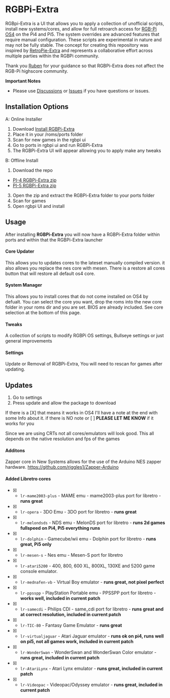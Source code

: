
# RGBPi-Extra

RGBpi-Extra is a UI that allows you to apply a collection of unofficial scripts, install new systems/cores, and allow for full retroarch access for [RGB-Pi OS4](https://www.rgb-pi.com/#os) on the Pi4 and Pi5. The system overrides are advanced features that require manual configuration. These scripts are experimental in nature and may not be fully stable. The concept for creating this repository was inspired by [RetroPie-Extra](https://github.com/Exarkuniv/RetroPie-Extra) and represents a collaborative effort across multiple parties within the RGBPi community. 

Thank you [Ruben](https://github.com/rtomasa) for your guidance so that RGBPi-Extra does not affect the RGB-Pi highscore community.
 
 **Important Notes**
- Please use [Discussions](https://github.com/forkymcforkface/RGBPi-Extra/discussions) or [Issues](https://github.com/forkymcforkface/RGBPi-Extra/issues) if you have questions or issues.

## Installation Options 

A: Online Installer

1. Download [Install RGBPi-Extra](https://github.com/forkymcforkface/RGBPi-Extra/blob/main/Install%20RGBPi-Extra.sh)
2. Place it in your /roms/ports folder
3. Scan for new games in the rgbpi ui
4. Go to ports in rgbpi ui and run RGBPi-Extra
5. The RGBPi-Extra UI will appear allowing you to apply make any tweaks

B: Offline Install

1. Download the repo
 - [PI-4 RGBPi-Extra zip](https://github.com/forkymcforkface/RGBPi-Extra/archive/refs/heads/main.zip)
 - [PI-5 RGBPi-Extra zip](https://github.com/forkymcforkface/RGBPi-Extra/archive/refs/heads/pi-5.zip)
3. Open the zip and extract the RGBPi-Extra folder to your ports folder
4. Scan for games
5. Open rgbpi UI and install

## Usage

After installing **RGBPi-Extra** you will now have a RGBPi-Extra folder within ports and within that the RGBPi-Extra launcher

#### Core Updater
This allows you to updates cores to the lateset manually compiled version. it also allows you replace the nes core with mesen. There is a restore all cores button that will restore all default os4 core. 
#### System Manager
This allows you to install cores that do not come installed on OS4 by defualt. You can select the core you want, drop the roms into the new core folder in your roms dir and you are set. BIOS are already included. See core selection at the bottom of this page.
#### Tweaks
A collection of scripts to modify RGBPi OS settings, Bullseye settings or just general improvements
#### Settings
Update or Removal of RGBPi-Extra, You will need to rescan for games after updating.

## Updates

1. Go to settings
2. Press update and allow the package to download

If there is a [X] that means it works in OS4
I'll have a note at the end with some Info about it. if there is NO note or  [ ] **PLEASE LET ME KNOW** if it works for you 

Since we are using CRTs not all cores/emulators will look good. This all depends on the native resolution and fps of the games

#### Additons
Zapper core in New Systems allows for the use of the Arduino NES zapper hardware.
https://github.com/riggles1/Zapper-Arduino

#### Added Libretro cores

- [X] - `lr-mame2003-plus` - MAME emu - mame2003-plus port for libretro - **runs great**
- [X] - `lr-opera` - 3DO Emu - 3DO port for libretro - **runs great**
- [X] - `lr-melondsds` - NDS emu - MelonDS port for libretro - **runs 2d games fullspeed on Pi4, Pi5 everything runs**
- [X] - `lr-dolphin` - Gamecube/wii emu - Dolphin port for libretro - **runs great, Pi5 only** 
- [X] - `lr-mesen-s` - Nes emu - Mesen-S port for libretro
- [X] - `lr-atari5200` - 400, 800, 600 XL, 800XL, 130XE and 5200 game console emulator.
- [X] - `lr-mednafen-vb` - Virtual Boy emulator - **runs great, not pixel perfect**
- [X] - `lr-ppsspp` - PlayStation Portable emu - PPSSPP port for libretro - **works well, included in current patch**
- [X] - `lr-samecdi` - Philips CDI - same_cdi port for libretro - **runs great and at correct resolution, included in current patch**
- [X] - `lr-TIC-80` - Fantasy Game Emulator - **runs great**
- [X] - `lr-virtualjaguar` - Atari Jaguar emulator - **runs ok on pi4, runs well on pi5, not all games work, included in current patch**
- [X] - `lr-WonderSwan` - WonderSwan and WonderSwan Color emulator - **runs great, included in current patch**
- [X] - `lr-AtariLynx` - Atari Lynx emulator - **runs great, included in current patch**
- [X] - `lr-Videopac` - Videopac/Odyssey emulator - **runs great, included in current patch**
